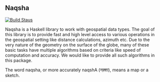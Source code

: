 Naqsha
------

[![Build Staus][travis-status]][travis-naqsha]

Naqsha is a Haskell library to work with geospatial data types. The
goal of this library is to provide fast and high level access to
various operations in the geospatial setting like distance
calculations, azimuth etc. Due to the very nature of the geometry on
the surface of the globe, many of these basic tasks have multiple
algorithms based on criteria like speed of computation and
accuracy. We would like to provide all such algorithms in this
package.

The word naqsha, or more accurately naqshA (नक़्शा), means a map or a
sketch.

[travis-status]: <https://secure.travis-ci.org/naqsha/naqsha.png> "Build status"
[travis-naqsha]: <https://travis-ci.org/naqsha/naqsha>
